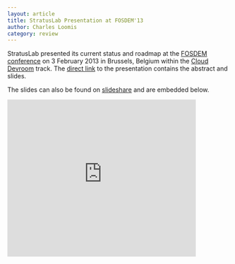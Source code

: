 ```yaml
---
layout: article
title: StratusLab Presentation at FOSDEM'13
author: Charles Loomis
category: review
---
```


StratusLab presented its current status and roadmap at the [FOSDEM
conference][fosdem] on 3 February 2013 in Brussels, Belgium within the
[Cloud Devroom][devroom] track.  The [direct link][abstract] to the
presentation contains the abstract and slides.

The slides can also be found on [slideshare][slideshare] and are
embedded below.

<div class="video-container">
  <iframe class="video"
          src="http://www.slideshare.net/slideshow/embed_code/16461324"
          frameborder="0" 
          width="427" height="356" 
          allowfullscreen>
  </iframe>
</div>

[fosdem]: https://fosdem.org/2013/
[devroom]: https://fosdem.org/2013/schedule/track/cloud/
[abstract]: https://fosdem.org/2013/schedule/event/stratuslab/
[slideshare]: http://www.slideshare.net/stratuslab/stratuslab-at-fosdem13
